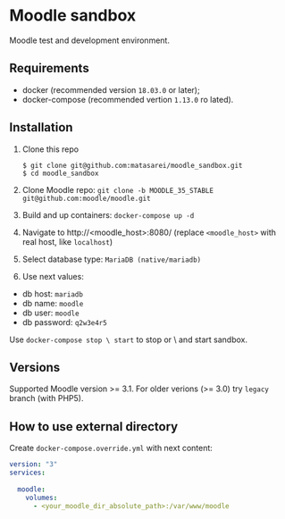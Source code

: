 # Moodle sandbox
Moodle test and development environment.

## Requirements 
* docker (recommended version `18.03.0` or later);
* docker-compose (recommended vertion `1.13.0` ro lated).
 
## Installation
1. Clone this repo
   ```
   $ git clone git@github.com:matasarei/moodle_sandbox.git
   $ cd moodle_sandbox
   ```

2. Clone Moodle repo: `git clone -b MOODLE_35_STABLE git@github.com:moodle/moodle.git`

3. Build and up containers: `docker-compose up -d`

4. Navigate to http://<moodle_host>:8080/ (replace `<moodle_host>` with real host, like `localhost`)

5. Select database type: `MariaDB (native/mariadb)`

6. Use next values:
* db host:     `mariadb`
* db name:     `moodle`
* db user:     `moodle`
* db password: `q2w3e4r5`

Use `docker-compose stop \ start` to stop or \ and start sandbox.

## Versions
Supported Moodle version >= 3.1. For older verions (>= 3.0) try `legacy` branch (with PHP5).

## How to use external directory

Create `docker-compose.override.yml` with next content:
```yaml
version: "3"
services:
    
  moodle:
    volumes:
      - <your_moodle_dir_absolute_path>:/var/www/moodle
```
